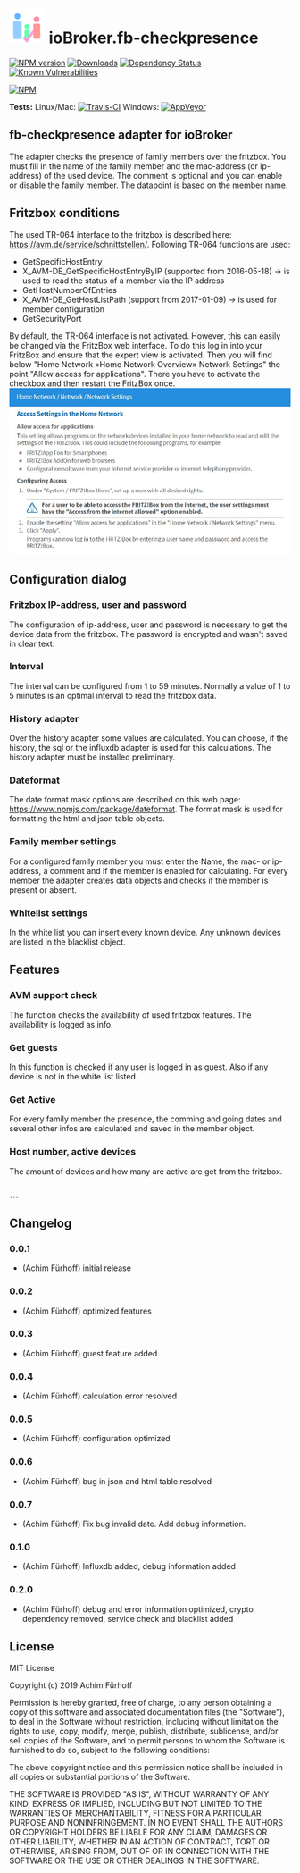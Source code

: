 <h1>
    <img src="admin/fb-checkpresence.png" width="64"/>
    ioBroker.fb-checkpresence
</h1>

[![NPM version](http://img.shields.io/npm/v/iobroker.fb-checkpresence.svg)](https://www.npmjs.com/package/iobroker.fb-checkpresence)
[![Downloads](https://img.shields.io/npm/dm/iobroker.fb-checkpresence.svg)](https://www.npmjs.com/package/iobroker.fb-checkpresence)
[![Dependency Status](https://img.shields.io/david/afuerhoff/iobroker.fb-checkpresence.svg)](https://david-dm.org/afuerhoff/iobroker.fb-checkpresence)
[![Known Vulnerabilities](https://snyk.io/test/github/afuerhoff/ioBroker.fb-checkpresence/badge.svg)](https://snyk.io/test/github/afuerhoff/ioBroker.fb-checkpresence)

[![NPM](https://nodei.co/npm/iobroker.fb-checkpresence.png?downloads=true)](https://nodei.co/npm/iobroker.fb-checkpresence/)

**Tests:** Linux/Mac: [![Travis-CI](http://img.shields.io/travis/afuerhoff/ioBroker.fb-checkpresence/master.svg)](https://travis-ci.org/afuerhoff/ioBroker.fb-checkpresence)
Windows: [![AppVeyor](https://ci.appveyor.com/api/projects/status/github/afuerhoff/ioBroker.fb-checkpresence?branch=master&svg=true)](https://ci.appveyor.com/project/afuerhoff/ioBroker-fb-checkpresence/)

## fb-checkpresence adapter for ioBroker

The adapter checks the presence of family members over the fritzbox. 
You must fill in the name of the family member and the mac-address (or ip-address) of the used device. 
The comment is optional and you can enable or disable the family member. 
The datapoint is based on the member name.

## Fritzbox conditions

The used TR-064 interface to the fritzbox is described here: https://avm.de/service/schnittstellen/.
Following TR-064 functions are used:
* GetSpecificHostEntry 
* X_AVM-DE_GetSpecificHostEntryByIP (supported from 2016-05-18) -> is used to read the status of a member via the IP address
* GetHostNumberOfEntries
* X_AVM-DE_GetHostListPath (support from 2017-01-09) -> is used for member configuration
* GetSecurityPort

By default, the TR-064 interface is not activated. However, this can easily be changed via the 
FritzBox web interface. To do this log in into your FritzBox and ensure that the expert view is activated. 
Then you will find below "Home Network »Home Network Overview» Network Settings" the point 
"Allow access for applications". There you have to activate the checkbox and then restart the FritzBox once.
<img src="doc/access_settings_network.JPG"/>

## Configuration dialog

### Fritzbox IP-address, user and password
The configuration of ip-address, user and password is necessary to get the device data from the fritzbox. 
The password is encrypted and wasn't saved in clear text.

### Interval
The interval can be configured from 1 to 59 minutes. Normally a value of 1 to 5 minutes is an optimal interval 
to read the fritzbox data.

### History adapter
Over the history adapter some values are calculated. You can choose, if the history,  the sql or the influxdb adapter is used for this calculations. The history adapter must be installed preliminary. 

### Dateformat
The date format mask options are described on this web page: https://www.npmjs.com/package/dateformat.
The format mask is used for formatting the html and json table objects. 

### Family member settings
For a configured family member you must enter the Name, the mac- or ip-address, a comment and if the member is enabled for calculating. For every member the adapter creates data objects and checks if the member is present or absent. 

### Whitelist settings
In the white list you can insert every known device. Any unknown devices are listed in the blacklist object. 

## Features

### AVM support check
The function checks the availability of used fritzbox features. The availability is logged as info.

### Get guests
In this function is checked if any user is logged in as guest. Also if any device is not in the white list listed.

### Get Active
For every family member the presence, the comming and going dates and several other infos are calculated and saved in the member object. 

### Host number, active devices
The amount of devices and how many are active are get from the fritzbox.

### ...


## Changelog 

### 0.0.1
* (Achim Fürhoff) initial release
### 0.0.2
* (Achim Fürhoff) optimized features
### 0.0.3
* (Achim Fürhoff) guest feature added
### 0.0.4
* (Achim Fürhoff) calculation error resolved
### 0.0.5
* (Achim Fürhoff) configuration optimized
### 0.0.6
* (Achim Fürhoff) bug in json and html table resolved
### 0.0.7
* (Achim Fürhoff) Fix bug invalid date. Add debug information.
### 0.1.0
* (Achim Fürhoff) Influxdb added, debug information added
### 0.2.0
* (Achim Fürhoff) debug and error information optimized, crypto dependency removed, service check and blacklist added   
 
 

## License
MIT License

Copyright (c) 2019 Achim Fürhoff

Permission is hereby granted, free of charge, to any person obtaining a copy
of this software and associated documentation files (the "Software"), to deal
in the Software without restriction, including without limitation the rights
to use, copy, modify, merge, publish, distribute, sublicense, and/or sell
copies of the Software, and to permit persons to whom the Software is
furnished to do so, subject to the following conditions:

The above copyright notice and this permission notice shall be included in all
copies or substantial portions of the Software.

THE SOFTWARE IS PROVIDED "AS IS", WITHOUT WARRANTY OF ANY KIND, EXPRESS OR
IMPLIED, INCLUDING BUT NOT LIMITED TO THE WARRANTIES OF MERCHANTABILITY,
FITNESS FOR A PARTICULAR PURPOSE AND NONINFRINGEMENT. IN NO EVENT SHALL THE
AUTHORS OR COPYRIGHT HOLDERS BE LIABLE FOR ANY CLAIM, DAMAGES OR OTHER
LIABILITY, WHETHER IN AN ACTION OF CONTRACT, TORT OR OTHERWISE, ARISING FROM,
OUT OF OR IN CONNECTION WITH THE SOFTWARE OR THE USE OR OTHER DEALINGS IN THE
SOFTWARE.